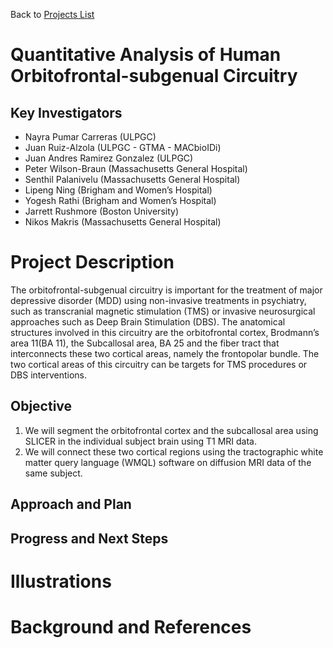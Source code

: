 Back to [Projects List](../../README.md#ProjectsList)

# Quantitative Analysis of Human Orbitofrontal-subgenual Circuitry

## Key Investigators

- Nayra Pumar Carreras (ULPGC)
- Juan Ruiz-Alzola (ULPGC - GTMA - MACbioIDi)
- Juan Andres Ramirez Gonzalez (ULPGC)
- Peter Wilson-Braun (Massachusetts General Hospital)
- Senthil Palanivelu (Massachusetts General Hospital)
- Lipeng Ning (Brigham and Women’s Hospital)
- Yogesh Rathi (Brigham and Women’s Hospital)
- Jarrett Rushmore (Boston University)
- Nikos Makris (Massachusetts General Hospital)

# Project Description

The orbitofrontal-subgenual circuitry is important for the treatment of major depressive disorder (MDD) using non-invasive treatments in psychiatry, such as transcranial magnetic stimulation (TMS) or invasive neurosurgical approaches such as Deep Brain Stimulation (DBS). The anatomical structures involved in this circuitry are the orbitofrontal cortex, Brodmann’s area 11(BA 11), the Subcallosal area, BA 25 and the fiber tract that interconnects these two cortical areas, namely the frontopolar bundle. The two cortical areas of this circuitry can be targets for TMS procedures or DBS interventions.

## Objective

1. We will segment the orbitofrontal cortex and the subcallosal area using SLICER in the individual subject brain using T1 MRI data.
2. We will connect these two cortical regions using the tractographic white matter query language (WMQL) software on diffusion MRI data of the same subject.

## Approach and Plan


## Progress and Next Steps


# Illustrations


# Background and References
